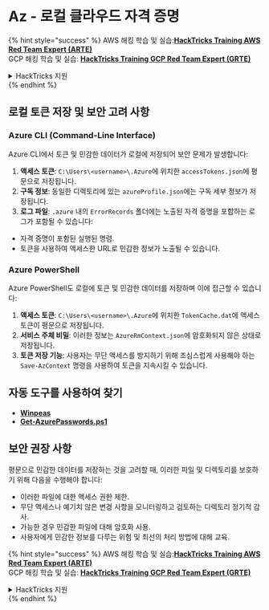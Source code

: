 # Az - 로컬 클라우드 자격 증명

{% hint style="success" %}
AWS 해킹 학습 및 실습:<img src="/.gitbook/assets/image.png" alt="" data-size="line">[**HackTricks Training AWS Red Team Expert (ARTE)**](https://training.hacktricks.xyz/courses/arte)<img src="/.gitbook/assets/image.png" alt="" data-size="line">\
GCP 해킹 학습 및 실습: <img src="/.gitbook/assets/image (2).png" alt="" data-size="line">[**HackTricks Training GCP Red Team Expert (GRTE)**<img src="/.gitbook/assets/image (2).png" alt="" data-size="line">](https://training.hacktricks.xyz/courses/grte)

<details>

<summary>HackTricks 지원</summary>

* [**구독 요금제**](https://github.com/sponsors/carlospolop)를 확인하세요!
* 💬 [**Discord 그룹**](https://discord.gg/hRep4RUj7f) 또는 [**텔레그램 그룹**](https://t.me/peass)에 **참여**하거나 **트위터** 🐦 [**@hacktricks\_live**](https://twitter.com/hacktricks\_live)**를 팔로우**하세요.
* 민감한 정보를 다루는 데 대한 위험 및 모범 사례에 대해 **HackTricks** 및 **HackTricks Cloud** 깃허브 저장소에 PR을 제출하여 **해킹 트릭을 공유**하세요.

</details>
{% endhint %}

## 로컬 토큰 저장 및 보안 고려 사항

### Azure CLI (Command-Line Interface)

Azure CLI에서 토큰 및 민감한 데이터가 로컬에 저장되어 보안 문제가 발생합니다:

1. **액세스 토큰**: `C:\Users\<username>\.Azure`에 위치한 `accessTokens.json`에 평문으로 저장됩니다.
2. **구독 정보**: 동일한 디렉토리에 있는 `azureProfile.json`에는 구독 세부 정보가 저장됩니다.
3. **로그 파일**: `.azure` 내의 `ErrorRecords` 폴더에는 노출된 자격 증명을 포함하는 로그가 포함될 수 있습니다:
- 자격 증명이 포함된 실행된 명령.
- 토큰을 사용하여 액세스한 URL로 민감한 정보가 노출될 수 있습니다.

### Azure PowerShell

Azure PowerShell도 로컬에 토큰 및 민감한 데이터를 저장하며 이에 접근할 수 있습니다:

1. **액세스 토큰**: `C:\Users\<username>\.Azure`에 위치한 `TokenCache.dat`에 액세스 토큰이 평문으로 저장됩니다.
2. **서비스 주체 비밀**: 이러한 정보는 `AzureRmContext.json`에 암호화되지 않은 상태로 저장됩니다.
3. **토큰 저장 기능**: 사용자는 무단 액세스를 방지하기 위해 조심스럽게 사용해야 하는 `Save-AzContext` 명령을 사용하여 토큰을 지속시킬 수 있습니다.

## 자동 도구를 사용하여 찾기

* [**Winpeas**](https://github.com/carlospolop/PEASS-ng/tree/master/winPEAS/winPEASexe)
* [**Get-AzurePasswords.ps1**](https://github.com/NetSPI/MicroBurst/blob/master/AzureRM/Get-AzurePasswords.ps1)

## 보안 권장 사항

평문으로 민감한 데이터를 저장하는 것을 고려할 때, 이러한 파일 및 디렉토리를 보호하기 위해 다음을 수행해야 합니다:
- 이러한 파일에 대한 액세스 권한 제한.
- 무단 액세스나 예기치 않은 변경 사항을 모니터링하고 검토하는 디렉토리 정기적 감사.
- 가능한 경우 민감한 파일에 대해 암호화 사용.
- 사용자에게 민감한 정보를 다루는 위험 및 최선의 처리 방법에 대해 교육. 

{% hint style="success" %}
AWS 해킹 학습 및 실습:<img src="/.gitbook/assets/image.png" alt="" data-size="line">[**HackTricks Training AWS Red Team Expert (ARTE)**](https://training.hacktricks.xyz/courses/arte)<img src="/.gitbook/assets/image.png" alt="" data-size="line">\
GCP 해킹 학습 및 실습: <img src="/.gitbook/assets/image (2).png" alt="" data-size="line">[**HackTricks Training GCP Red Team Expert (GRTE)**<img src="/.gitbook/assets/image (2).png" alt="" data-size="line">](https://training.hacktricks.xyz/courses/grte)

<details>

<summary>HackTricks 지원</summary>

* [**구독 요금제**](https://github.com/sponsors/carlospolop)를 확인하세요!
* 💬 [**Discord 그룹**](https://discord.gg/hRep4RUj7f) 또는 [**텔레그램 그룹**](https://t.me/peass)에 **참여**하거나 **트위터** 🐦 [**@hacktricks\_live**](https://twitter.com/hacktricks\_live)**를 팔로우**하세요.
* 민감한 정보를 다루는 데 대한 위험 및 모범 사례에 대해 **HackTricks** 및 **HackTricks Cloud** 깃허브 저장소에 PR을 제출하여 **해킹 트릭을 공유**하세요.

</details>
{% endhint %}
